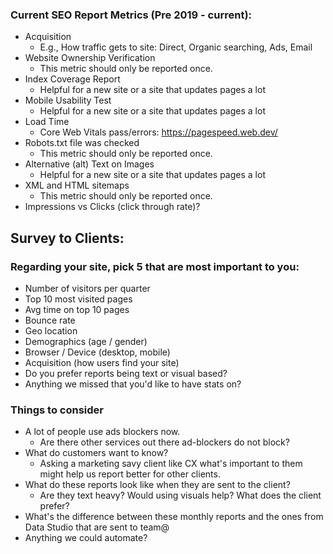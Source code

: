 
### Current SEO Report Metrics (Pre 2019 - current):
- Acquisition
  - E.g., How traffic gets to site: Direct, Organic searching, Ads, Email
- Website Ownership Verification
  - This metric should only be reported once.
- Index Coverage Report
  - Helpful for a new site or a site that updates pages a lot
- Mobile Usability Test
  - Helpful for a new site or a site that updates pages a lot
- Load Time
  - Core Web Vitals pass/errors: https://pagespeed.web.dev/
- Robots.txt file was checked
  - This metric should only be reported once.
- Alternative (alt) Text on Images
  - Helpful for a new site or a site that updates pages a lot
- XML and HTML sitemaps
  - This metric should only be reported once.
- Impressions vs Clicks (click through rate)?


## Survey to Clients:

### Regarding your site, pick 5 that are most important to you:
  - Number of visitors per quarter
  - Top 10 most visited pages
  - Avg time on top 10 pages
  - Bounce rate
  - Geo location
  - Demographics (age / gender)
  - Browser / Device (desktop, mobile)
  - Acquisition (how users find your site)
  - Do you prefer reports being text or visual based?
  - Anything we missed that you'd like to have stats on?

### Things to consider
- A lot of people use ads blockers now.
  - Are there other services out there ad-blockers do not block?
- What do customers want to know?
  - Asking a marketing savy client like CX what's important to them might help us report better for other clients.
- What do these reports look like when they are sent to the client?
  - Are they text heavy? Would using visuals help? What does the client prefer?
- What's the difference between these monthly reports and the ones from Data Studio that are sent to team@
- Anything we could automate?
